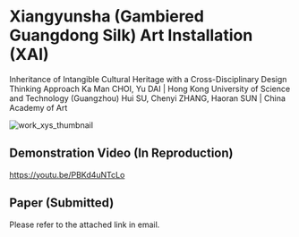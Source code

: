 # Xiangyunsha (Gambiered Guangdong Silk) Art Installation (XAI)
Inheritance of Intangible Cultural Heritage with a Cross-Disciplinary Design Thinking Approach
Ka Man CHOI, Yu DAI | Hong Kong University of Science and Technology (Guangzhou)
Hui SU, Chenyi ZHANG, Haoran SUN | China Academy of Art

![work_xys_thumbnail](https://github.com/janetckm/XAI/assets/16043579/489ef798-128c-4709-a56e-23c5b0f21684)


## Demonstration Video (In Reproduction)
https://youtu.be/PBKd4uNTcLo

## Paper (Submitted)
Please refer to the attached link in email.
